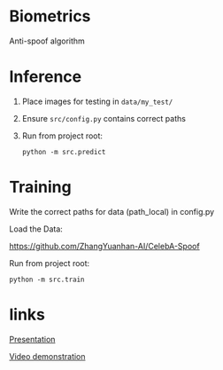 # Biometrics
Anti-spoof algorithm


# Inference
1. Place images for testing in `data/my_test/`

2. Ensure `src/config.py` contains correct paths

3. Run from project root: 

    ```python -m src.predict```

# Training

Write the correct paths for data (path_local) in config.py

Load the Data:

https://github.com/ZhangYuanhan-AI/CelebA-Spoof

Run from project root: 

```python -m src.train```

# links

[Presentation](https://docs.google.com/presentation/d/1OsWTKHuWqyzJY5QuILpMl7KXF-wb59mlq48AoqmYqF4)

[Video demonstration](https://drive.google.com/file/d/1-5gc4cWe3OZ6t8y_U1Wyo8beI3_7mYhQ)
